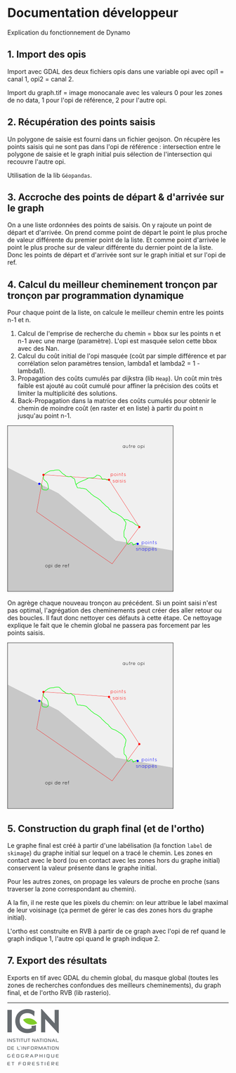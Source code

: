 # Documentation développeur

Explication du fonctionnement de Dynamo

## 1. Import des opis

Import avec GDAL des deux fichiers opis dans une variable opi avec opi1 = canal 1, opi2 = canal 2.

Import du graph.tif = image monocanale avec les valeurs 0 pour les zones de no data, 1 pour l'opi de référence, 2 pour l'autre opi.

## 2. Récupération des points saisis

Un polygone de saisie est fourni dans un fichier geojson.
On récupère les points saisis qui ne sont pas dans l'opi de référence : intersection entre le polygone de saisie et le graph initial puis sélection de l'intersection qui recouvre l'autre opi.

Utilisation de la lib `Géopandas`.

## 3. Accroche des points de départ & d'arrivée sur le graph

On a une liste ordonnées des points de saisis. On y rajoute un point de départ et d'arrivée.
On prend comme point de départ le point le plus proche de valeur différente du premier point de la liste.
Et comme point d'arrivée le point le plus proche sur de valeur différente du dernier point de la liste.
Donc les points de départ et d'arrivée sont sur le graph initial et sur l'opi de ref.

## 4. Calcul du meilleur cheminement tronçon par tronçon par programmation dynamique

Pour chaque point de la liste, on calcule le meilleur chemin entre les points n-1 et n.

  1. Calcul de l'emprise de recherche du chemin = bbox sur les points n et n-1 avec une marge (paramètre).
  L'opi est masquée selon cette bbox avec des Nan.
  2. Calcul du coût initial de l'opi masquée (coût par simple différence et par corrélation selon paramètres tension, lambda1 et lambda2 = 1 - lambda1).
  3. Propagation des coûts cumulés par dijkstra (lib `Heap`). Un coût min très faible est ajouté au coût cumulé pour affiner la précision des coûts et limiter la multiplicité des solutions.
  4. Back-Propagation dans la matrice des coûts cumulés pour obtenir le chemin de moindre coût (en raster et en liste) à partir du point n jusqu'au point n-1.

![cheminement global sans nettoyage](images/before_clean.png)

On agrège chaque nouveau tronçon au précédent. Si un point saisi n'est pas optimal, l'agrégation des cheminements peut créer des aller retour ou des boucles. Il faut donc nettoyer ces défauts à cette étape. Ce nettoyage explique le fait que le chemin global ne passera pas forcement par les points saisis.

![cheminement global avec nettoyage](images/after_clean.png)

## 5. Construction du graph final (et de l'ortho)

Le graphe final est créé à partir d'une labélisation (la fonction `label` de `skimage`) du graphe initial
sur lequel on a tracé le chemin. 
Les zones en contact avec le bord (ou en contact avec les zones hors du graphe initial) conservent la valeur présente
dans le graphe initial.

Pour les autres zones, on propage les valeurs de proche en proche (sans traverser la zone correspondant au 
chemin).

A la fin, il ne reste que les pixels du chemin: on leur attribue le label maximal de leur voisinage (ça permet de gérer le cas des zones hors du graphe initial).

L'ortho est construite en RVB à partir de ce graph avec l'opi de ref quand le graph indique 1, l'autre opi quand le graph indique 2.

## 7. Export des résultats

Exports en tif avec GDAL du chemin global, du masque global (toutes les zones de recherches confondues des meilleurs cheminements), du graph final, et de l'ortho RVB (lib rasterio).

***

[![IGN](images/IGN_logo.png)](IGN_logo)
